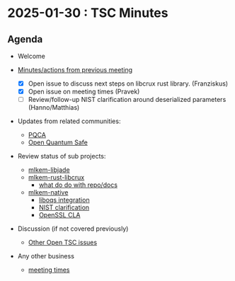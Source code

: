 # 2025-01-30 :  TSC Minutes

## Agenda

* Welcome

* [Minutes/actions from previous meeting](https://github.com/pq-code-package/tsc/pull/129)
  * [X] Open issue to discuss next steps on libcrux rust library. (Franziskus)
  * [X] Open issue on meeting times (Pravek)
  * [ ] Review/follow-up NIST clarification around deserialized parameters (Hanno/Matthias)

* Updates from related communities:
  * [PQCA](https://github.com/PQCA)
  * [Open Quantum Safe](https://github.com/open-quantum-safe)

* Review status of sub projects:

  * [mlkem-libjade](https://github.com/pq-code-package/mlkem-libjade)
  * [mlkem-rust-libcrux](https://github.com/pq-code-package/mlkem-rust-libcrux)
    * [what do do with repo/docs](https://github.com/pq-code-package/tsc/issues/128)
  * [mlkem-native](https://github.com/pq-code-package/mlkem-c-embedded)
    * [liboqs integration](https://github.com/pq-code-package/mlkem-native/issues/653)
    * [NIST clarification](https://github.com/pq-code-package/tsc/issues/4)
    * [OpenSSL CLA](https://github.com/pq-code-package/tsc/issues/113)

* Discussion (if not covered previously)

  * [Other Open TSC issues](https://github.com/orgs/pq-code-package/projects/4/views/1)

* Any other business
  * [meeting times](https://github.com/pq-code-package/tsc/issues/128)

